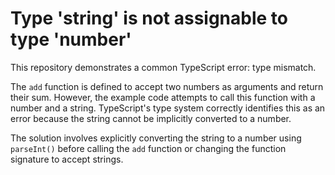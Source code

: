 # Type 'string' is not assignable to type 'number'

This repository demonstrates a common TypeScript error: type mismatch.

The `add` function is defined to accept two numbers as arguments and return their sum. However, the example code attempts to call this function with a number and a string. TypeScript's type system correctly identifies this as an error because the string cannot be implicitly converted to a number.

The solution involves explicitly converting the string to a number using `parseInt()` before calling the `add` function or changing the function signature to accept strings.
